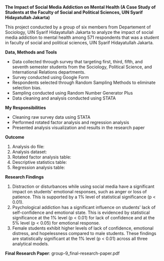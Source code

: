 **The Impact of Social Media Addiction on Mental Health (A Case Study of Students at the Faculty of Social and Political Sciences, UIN Syarif Hidayatullah Jakarta)**

This project conducted by a group of six members from Departement of Sociology, UIN Syarif Hidayatullah Jakarta to analyze the impact of social media addiction to mental health among 571 respondents that was a student in faculty of social and political sciences, UIN Syarif Hidayatullah Jakarta. 

**Data, Methods and Tools**
- Data collected through survey that targeting first, third, fifth, and seventh semester students from the Sociology, Political Science, and International Relations departments. 
- Survey conducted using Google Form
- Respondents selected through Random Sampling Methods to eliminate selection bias.
- Sampling conducted using Random Number Generator Plus
- Data cleaning and analysis conducted using STATA

**My Responsibilities**
- Cleaning raw survey data using STATA
- Performed rotated factor analysis and regression analysis
- Presented analysis visualization and results in the research paper

**Outcome**
1. Analysis do file:
2. Analysis dataset:
3. Rotated factor analysis table:
4. Descriptive statistics table:
5. Regression analysis table:

**Research Findings**
1. Distraction or disturbances while using social media have a significant impact on students' emotional responses, such as anger or loss of patience. This is supported by a 1% level of statistical significance (p < 0.01).
2. Psychological addiction has a significant influence on students' lack of self-confidence and emotional state. This is evidenced by statistical significance at the 1% level (p < 0.01) for lack of confidence and at the 5% level (p < 0.05) for emotional response.
3. Female students exhibit higher levels of lack of confidence, emotional distress, and hopelessness compared to male students. These findings are statistically significant at the 1% level (p < 0.01) across all three analytical models.

**Final Research Paper**: group-9_final-research-paper.pdf
